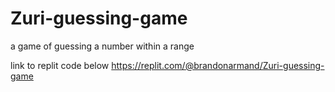 # Zuri-guessing-game
a game of guessing  a number within a range

link to replit code below
https://replit.com/@brandonarmand/Zuri-guessing-game
